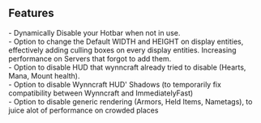<h2>Features</h2>
- Dynamically Disable your Hotbar when not in use. <br>
- Option to change the Default WIDTH and HEIGHT on display entities, effectively adding culling boxes on every display entities. Increasing performance on Servers that forgot to add them. <br>
- Option to disable HUD that wynncraft already tried to disable (Hearts, Mana, Mount health). <br>
- Option to disable Wynncraft HUD' Shadows (to temporarily fix compatibility between Wynncraft and ImmediatelyFast) <br>
- Option to disable generic rendering (Armors, Held Items, Nametags), to juice alot of performance on crowded places <br>
